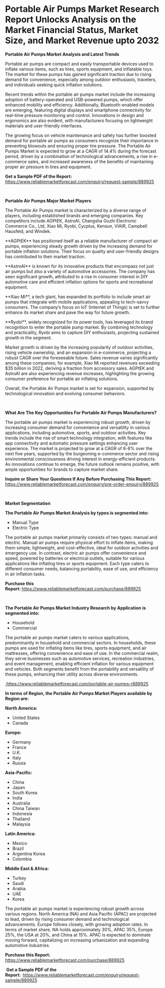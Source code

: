 <p><h1>Portable Air Pumps Market Research Report Unlocks Analysis on the Market Financial Status, Market Size, and Market Revenue upto 2032</h1></p><p><strong>Portable Air Pumps Market Analysis and Latest Trends</strong></p>
<p><p>Portable air pumps are compact and easily transportable devices used to inflate various items, such as tires, sports equipment, and inflatable toys. The market for these pumps has gained significant traction due to rising demand for convenience, especially among outdoor enthusiasts, travelers, and individuals seeking quick inflation solutions. </p><p>Recent trends within the portable air pumps market include the increasing adoption of battery-operated and USB-powered pumps, which offer enhanced mobility and efficiency. Additionally, Bluetooth-enabled models are emerging, featuring digital displays and smartphone connectivity for real-time pressure monitoring and control. Innovations in design and ergonomics are also evident, with manufacturers focusing on lightweight materials and user-friendly interfaces.</p><p>The growing focus on vehicle maintenance and safety has further boosted demand for portable air pumps as consumers recognize their importance in preventing blowouts and ensuring proper tire pressure. The Portable Air Pumps Market is expected to grow at a CAGR of 14.4% during the forecast period, driven by a combination of technological advancements, a rise in e-commerce sales, and increased awareness of the benefits of maintaining proper air pressure in tires and equipment.</p></p>
<p><strong>Get a Sample PDF of the Report:&nbsp;</strong> <a href="https://www.reliablemarketforecast.com/enquiry/request-sample/889925?utm_campaign=3170&utm_medium=2&utm_source=Github&utm_content=ia&utm_term=15042025&utm_id=portable-air-pumps">https://www.reliablemarketforecast.com/enquiry/request-sample/889925</a></p>
<p>&nbsp;</p>
<p><strong>Portable Air Pumps Major Market Players</strong></p>
<p><p>The Portable Air Pumps market is characterized by a diverse range of players, including established brands and emerging companies. Key competitors include AGPtEK, AstroAI, Changsha Guzhi Electronic Commerce Co., Ltd, Xiao Mi, Ryobi, Cycplus, Kensun, VIAIR, Campbell Hausfeld, and Windek.</p><p>**AGPtEK** has positioned itself as a reliable manufacturer of compact air pumps, experiencing steady growth driven by the increasing demand for portable inflation solutions. Their focus on quality and user-friendly designs has contributed to their market traction.</p><p>**AstroAI** is known for its innovative products that encompass not just air pumps but also a variety of automotive accessories. The company has seen significant growth, attributed to a rise in consumer interest in DIY automotive care and efficient inflation options for sports and recreational equipment.</p><p>**Xiao Mi**, a tech giant, has expanded its portfolio to include smart air pumps that integrate with mobile applications, appealing to tech-savvy consumers. The company’s focus on IoT (Internet of Things) is set to further enhance its market share and pave the way for future growth.</p><p>**Ryobi**, widely recognized for its power tools, has leveraged its brand recognition to enter the portable pump market. By combining technology and practicality, Ryobi aims to capture DIY enthusiasts, projecting sustained growth in the segment.</p><p>Market growth is driven by the increasing popularity of outdoor activities, rising vehicle ownership, and an expansion in e-commerce, projecting a robust CAGR over the foreseeable future. Sales revenue varies significantly among these companies; for example, Xiao Mi reported revenues exceeding $35 billion in 2022, deriving a fraction from accessory sales. AGPtEK and AstroAI are also experiencing revenue increases, highlighting the growing consumer preference for portable air inflating solutions. </p><p>Overall, the Portable Air Pumps market is set for expansion, supported by technological innovation and evolving consumer behaviors.</p></p>
<p>&nbsp;</p>
<p><strong>What Are The Key Opportunities For Portable Air Pumps Manufacturers?</strong></p>
<p><p>The portable air pumps market is experiencing robust growth, driven by increasing consumer demand for convenience and versatility in various applications, including automotive, sports, and outdoor activities. Key trends include the rise of smart technology integration, with features like app connectivity and automatic pressure settings enhancing user experience. The market is projected to grow at a CAGR of 6-8% over the next five years, supported by the burgeoning e-commerce sector and rising environmental consciousness driving interest in energy-efficient products. As innovations continue to emerge, the future outlook remains positive, with ample opportunities for brands to capture market share.</p></p>
<p><strong>Inquire or Share Your Questions If Any Before Purchasing This Report:</strong> <a href="https://www.reliablemarketforecast.com/enquiry/pre-order-enquiry/889925?utm_campaign=3170&utm_medium=2&utm_source=Github&utm_content=ia&utm_term=15042025&utm_id=portable-air-pumps">https://www.reliablemarketforecast.com/enquiry/pre-order-enquiry/889925</a></p>
<p>&nbsp;</p>
<p><strong>Market Segmentation</strong></p>
<p><strong>The Portable Air Pumps Market Analysis by types is segmented into:</strong></p>
<p><ul><li>Manual Type</li><li>Electric Type</li></ul></p>
<p><p>The portable air pumps market primarily consists of two types: manual and electric. Manual air pumps require physical effort to inflate items, making them simple, lightweight, and cost-effective, ideal for outdoor activities and emergency use. In contrast, electric air pumps offer convenience and speed, powered by batteries or electrical outlets, suitable for various applications like inflating tires or sports equipment. Each type caters to different consumer needs, balancing portability, ease of use, and efficiency in air inflation tasks.</p></p>
<p><strong>Purchase this Report:&nbsp;</strong><a href="https://www.reliablemarketforecast.com/purchase/889925?utm_campaign=3170&utm_medium=2&utm_source=Github&utm_content=ia&utm_term=15042025&utm_id=portable-air-pumps">https://www.reliablemarketforecast.com/purchase/889925</a></p>
<p>&nbsp;</p>
<p><strong>The Portable Air Pumps Market Industry Research by Application is segmented into:</strong></p>
<p><ul><li>Household</li><li>Commercial</li></ul></p>
<p><p>The portable air pumps market caters to various applications, predominantly in household and commercial sectors. In households, these pumps are used for inflating items like tires, sports equipment, and air mattresses, offering convenience and ease of use. In the commercial realm, they serve businesses such as automotive services, recreation industries, and event management, enabling efficient inflation for various equipment and vehicles. Both segments benefit from the portability and versatility of these pumps, enhancing their utility across diverse environments.</p></p>
<p><a href="https://www.reliablemarketforecast.com/portable-air-pumps-r889925?utm_campaign=3170&utm_medium=2&utm_source=Github&utm_content=ia&utm_term=15042025&utm_id=portable-air-pumps">&nbsp;https://www.reliablemarketforecast.com/portable-air-pumps-r889925</a></p>
<p><strong>In terms of Region, the Portable Air Pumps Market Players available by Region are:</strong></p>
<p>
    <p> <strong> North America: </strong>
        <ul>
            <li>United States</li>
            <li>Canada</li>
        </ul>
        </p> 
    <p> <strong> Europe: </strong>
        <ul>
            <li>Germany</li>
            <li>France</li>
            <li>U.K.</li>
            <li>Italy</li>
            <li>Russia</li>
        </ul>
        </p> 
    <p> <strong> Asia-Pacific: </strong>
        <ul>
            <li>China</li>
            <li>Japan</li>
            <li>South Korea</li>
            <li>India</li>
            <li>Australia</li>
            <li>China Taiwan</li>
            <li>Indonesia</li>
            <li>Thailand</li>
            <li>Malaysia</li>
        </ul>
        </p> 
    <p> <strong> Latin America: </strong>
        <ul>
            <li>Mexico</li>
            <li>Brazil</li>
            <li>Argentina Korea</li>
            <li>Colombia</li>
        </ul>
        </p> 
    <p> <strong> Middle East & Africa: </strong>
        <ul>
            <li>Turkey</li>
            <li>Saudi</li>
            <li>Arabia</li>
            <li>UAE</li>
            <li>Korea</li>
        </ul>
    </p>
    </p>
<p><p>The portable air pumps market is experiencing robust growth across various regions. North America (NA) and Asia Pacific (APAC) are projected to lead, driven by rising consumer demand and technological advancements. Europe follows closely, with growing adoption rates. In terms of market share, NA holds approximately 30%, APAC 35%, Europe 25%, the USA at 20%, and China at 15%. APAC is expected to dominate moving forward, capitalizing on increasing urbanization and expanding automotive industries.</p></p>
<p><strong>Purchase this Report: </strong><a href="https://www.reliablemarketforecast.com/purchase/889925?utm_campaign=3170&utm_medium=2&utm_source=Github&utm_content=ia&utm_term=15042025&utm_id=portable-air-pumps">https://www.reliablemarketforecast.com/purchase/889925</a></p>
<p>&nbsp;<strong>Get a Sample PDF of the Report:&nbsp;&nbsp;</strong><a href="https://www.reliablemarketforecast.com/enquiry/request-sample/889925?utm_campaign=3170&utm_medium=2&utm_source=Github&utm_content=ia&utm_term=15042025&utm_id=portable-air-pumps">https://www.reliablemarketforecast.com/enquiry/request-sample/889925</a></p>
<p><strong></strong></p>
<p><p></p><p></p><p></p></p>